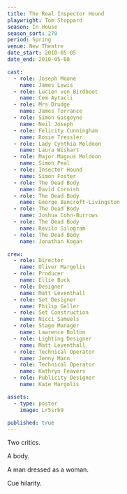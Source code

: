 ```yaml
---
title: The Real Inspector Hound
playwright: Tom Stoppard
season: In House
season_sort: 270
period: Spring
venue: New Theatre
date_start: 2010-05-05
date_end: 2010-05-08

cast:
  - role: Joseph Moone
    name: James Lewis
  - role: Lucien von Birdboot
    name: Cem Aytacli
  - role: Mrs Drudge
    name: James Torrance
  - role: Simon Gasgoyne
    name: Neil Joseph
  - role: Felicity Cunningham
    name: Rosie Tressler
  - role: Lady Cynthia Moldoon
    name: Laura Wishart
  - role: Major Magnus Moldoon
    name: Simon Peal
  - role: Insector Hound
    name: Simon Foster
  - role: The Dead Body
    name: David Cornish
  - role: The Dead Body
    name: George Bancroft-Livingston
  - role: The Dead Body
    name: Joshua Cohn-Burrows
  - role: The Dead Body
    name: Revilo Silogram
  - role: The Dead Body
    name: Jonathan Kogan

crew:
  - role: Director
    name: Oliver Margolis
  - role: Producer
    name: Ellie Buck
  - role: Designer
    name: Matt Leventhall
  - role: Set Designer
    name: Philip Geller
  - role: Set Construction
    name: Nicci Samuels
  - role: Stage Manager
    name: Lawrence Bolton
  - role: Lighting Designer
    name: Matt Leventhall
  - role: Technical Operator
    name: Jenny Mann
  - role: Technical Operator
    name: Kathryn Feavers
  - role: Publicity Designer
    name: Kate Margolis

assets:
  - type: poster
    image: Lr5srb9

published: true
---
```


Two critics.

A body.

A man dressed as a woman.

Cue hilarity.
